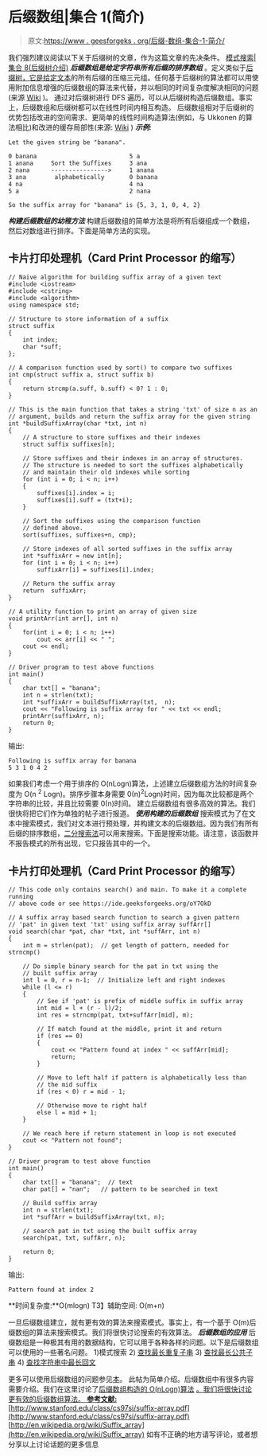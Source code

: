 # 后缀数组|集合 1(简介)

> 原文:[https://www . geesforgeks . org/后缀-数组-集合-1-简介/](https://www.geeksforgeeks.org/suffix-array-set-1-introduction/)

我们强烈建议阅读以下关于后缀树的文章，作为这篇文章的先决条件。
[模式搜索|集合 8(后缀树介绍)](https://www.geeksforgeeks.org/pattern-searching-set-8-suffix-tree-introduction/)
***后缀数组是给定字符串所有后缀的排序数组*** 。定义类似于[后缀树，它是给定文本](https://www.geeksforgeeks.org/pattern-searching-set-8-suffix-tree-introduction/)的所有后缀的压缩三元组。任何基于后缀树的算法都可以用使用附加信息增强的后缀数组的算法来代替，并以相同的时间复杂度解决相同的问题(来源 [Wiki](http://en.wikipedia.org/wiki/Suffix_array) )。
通过对后缀树进行 DFS 遍历，可以从后缀树构造后缀数组。事实上，后缀数组和后缀树都可以在线性时间内相互构造。
后缀数组相对于后缀树的优势包括改进的空间需求、更简单的线性时间构造算法(例如，与 Ukkonen 的算法相比)和改进的缓存局部性(来源: [Wiki](http://en.wikipedia.org/wiki/Suffix_array#Correspondence_to_suffix_trees) )
***示例:***

```
Let the given string be "banana".

0 banana                          5 a
1 anana     Sort the Suffixes     3 ana
2 nana      ---------------->     1 anana  
3 ana        alphabetically       0 banana  
4 na                              4 na   
5 a                               2 nana

So the suffix array for "banana" is {5, 3, 1, 0, 4, 2}
```

***构建后缀数组的幼稚方法***
构建后缀数组的简单方法是将所有后缀组成一个数组，然后对数组进行排序。下面是简单方法的实现。

## 卡片打印处理机（Card Print Processor 的缩写）

```
// Naive algorithm for building suffix array of a given text
#include <iostream>
#include <cstring>
#include <algorithm>
using namespace std;

// Structure to store information of a suffix
struct suffix
{
    int index;
    char *suff;
};

// A comparison function used by sort() to compare two suffixes
int cmp(struct suffix a, struct suffix b)
{
    return strcmp(a.suff, b.suff) < 0? 1 : 0;
}

// This is the main function that takes a string 'txt' of size n as an
// argument, builds and return the suffix array for the given string
int *buildSuffixArray(char *txt, int n)
{
    // A structure to store suffixes and their indexes
    struct suffix suffixes[n];

    // Store suffixes and their indexes in an array of structures.
    // The structure is needed to sort the suffixes alphabetically
    // and maintain their old indexes while sorting
    for (int i = 0; i < n; i++)
    {
        suffixes[i].index = i;
        suffixes[i].suff = (txt+i);
    }

    // Sort the suffixes using the comparison function
    // defined above.
    sort(suffixes, suffixes+n, cmp);

    // Store indexes of all sorted suffixes in the suffix array
    int *suffixArr = new int[n];
    for (int i = 0; i < n; i++)
        suffixArr[i] = suffixes[i].index;

    // Return the suffix array
    return  suffixArr;
}

// A utility function to print an array of given size
void printArr(int arr[], int n)
{
    for(int i = 0; i < n; i++)
        cout << arr[i] << " ";
    cout << endl;
}

// Driver program to test above functions
int main()
{
    char txt[] = "banana";
    int n = strlen(txt);
    int *suffixArr = buildSuffixArray(txt,  n);
    cout << "Following is suffix array for " << txt << endl;
    printArr(suffixArr, n);
    return 0;
}
```

输出:

```
Following is suffix array for banana
5 3 1 0 4 2
```

如果我们考虑一个用于排序的 O(nLogn)算法，上述建立后缀数组方法的时间复杂度为 O(n <sup>2</sup> Logn)。排序步骤本身需要 0(n)<sup>2</sup>Logn)时间，因为每次比较都是两个字符串的比较，并且比较需要 0(n)时间。
建立后缀数组有很多高效的算法。我们很快将把它们作为单独的帖子进行报道。
***使用构建的后缀数组***
搜索模式为了在文本中搜索模式，我们对文本进行预处理，并构建文本的后缀数组。因为我们有所有后缀的排序数组，[二分搜索法](http://geeksquiz.com/binary-search/)可以用来搜索。下面是搜索功能。请注意，该函数并不报告模式的所有出现，它只报告其中的一个。

## 卡片打印处理机（Card Print Processor 的缩写）

```
// This code only contains search() and main. To make it a complete running
// above code or see https://ide.geeksforgeeks.org/oY7OkD

// A suffix array based search function to search a given pattern
// 'pat' in given text 'txt' using suffix array suffArr[]
void search(char *pat, char *txt, int *suffArr, int n)
{
    int m = strlen(pat);  // get length of pattern, needed for strncmp()

    // Do simple binary search for the pat in txt using the
    // built suffix array
    int l = 0, r = n-1;  // Initialize left and right indexes
    while (l <= r)
    {
        // See if 'pat' is prefix of middle suffix in suffix array
        int mid = l + (r - l)/2;
        int res = strncmp(pat, txt+suffArr[mid], m);

        // If match found at the middle, print it and return
        if (res == 0)
        {
            cout << "Pattern found at index " << suffArr[mid];
            return;
        }

        // Move to left half if pattern is alphabetically less than
        // the mid suffix
        if (res < 0) r = mid - 1;

        // Otherwise move to right half
        else l = mid + 1;
    }

    // We reach here if return statement in loop is not executed
    cout << "Pattern not found";
}

// Driver program to test above function
int main()
{
    char txt[] = "banana";  // text
    char pat[] = "nan";   // pattern to be searched in text

    // Build suffix array
    int n = strlen(txt);
    int *suffArr = buildSuffixArray(txt, n);

    // search pat in txt using the built suffix array
    search(pat, txt, suffArr, n);

    return 0;
}
```

输出:

```
Pattern found at index 2
```

**时间复杂度:**O(mlogn)
T3】辅助空间: O(m+n)

一旦后缀数组建立，就有更有效的算法来搜索模式。事实上，有一个基于 O(m)后缀数组的算法来搜索模式。我们将很快讨论搜索的有效算法。
***后缀数组的应用***
后缀数组是一种极其有用的数据结构，它可以用于各种各样的问题。以下是后缀数组可以使用的一些著名问题。
1)模式搜索
2) [查找最长重复子串](http://en.wikipedia.org/wiki/Longest_repeated_substring_problem)
3) [查找最长公共子串](http://en.wikipedia.org/wiki/Longest_common_substring_problem)
4) [查找字符串中最长回文](http://en.wikipedia.org/wiki/Longest_palindromic_substring)

更多可以使用后缀数组的问题参见[本](http://www.stanford.edu/class/cs97si/suffix-array.pdf)。
此帖为简单介绍。后缀数组中有很多内容需要介绍。我们在这里讨论了[后缀数组构造的 O(nLogn)算法](https://www.geeksforgeeks.org/suffix-array-set-2-a-nlognlogn-algorithm/) [。我们将很快讨论更有效的后缀数组算法。
**参考文献:**](https://www.geeksforgeeks.org/suffix-array-set-2-a-nlognlogn-algorithm/) [http://www.stanford.edu/class/cs97si/suffix-array.pdf](http://www.stanford.edu/class/cs97si/suffix-array.pdf)
[http://en.wikipedia.org/wiki/Suffix_array](http://en.wikipedia.org/wiki/Suffix_array)
如有不正确的地方请写评论，或者想分享以上讨论话题的更多信息